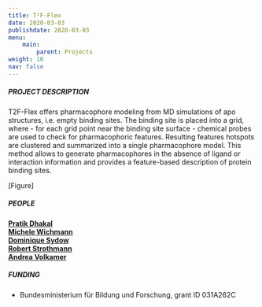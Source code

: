 ```yaml
---
title: T²F-Flex
date: 2020-03-03
publishdate: 2020-03-03
menu:
    main:
        parent: Projects
weight: 10
nav: false
---
```


##### PROJECT DESCRIPTION

T2F-Flex offers pharmacophore modeling from MD simulations of apo structures, i.e. empty binding sites. 
The binding site is placed into a grid, where - for each grid point near the binding site surface - 
chemical probes are used to check for pharmacophoric features. Resulting features hotspots are clustered and 
summarized into a single pharmacophore model. This method allows to generate pharmacophores in the absence of ligand 
or interaction information and provides a feature-based description of protein binding sites.


[Figure]


##### PEOPLE

[**Pratik Dhakal**](link) \
[**Michele Wichmann**](link) \
[**Dominique Sydow**](link) \
[**Robert Strothmann**](link) \
[**Andrea Volkamer**](link)

##### FUNDING

* Bundesministerium für Bildung und Forschung, grant ID 031A262C
